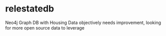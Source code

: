 # relestatedb
Neo4j Graph DB with Housing Data
objectively needs improvement, looking for more open source data to leverage